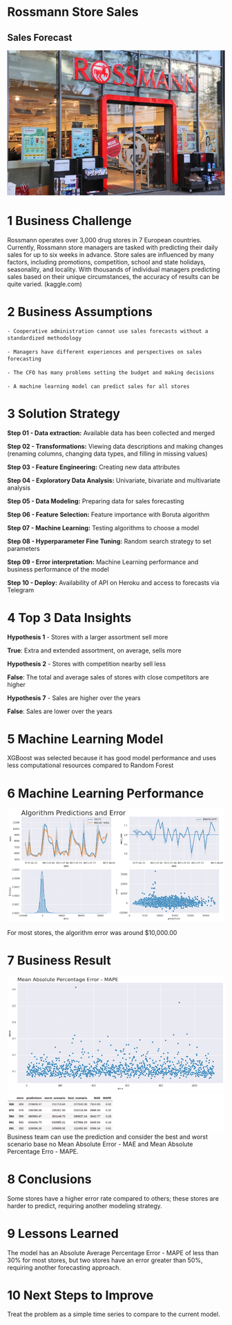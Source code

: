 # Rossmann Store Sales
## Sales Forecast
![alt_text](storytelling/img/rossmann_store.jpeg)

# 1 Business Challenge

Rossmann operates over 3,000 drug stores in 7 European countries. Currently, Rossmann store managers are tasked with predicting their daily sales for up to six weeks in advance. Store sales are influenced by many factors, including promotions, competition, school and state holidays, seasonality, and locality. 
With thousands of individual managers predicting sales based on their unique circumstances, the accuracy of results can be quite varied. (kaggle.com)

# 2 Business Assumptions

	- Cooperative administration cannot use sales forecasts without a standardized methodology
	
	- Managers have different experiences and perspectives on sales forecasting

	- The CFO has many problems setting the budget and making decisions

	- A machine learning model can predict sales for all stores

# 3 Solution Strategy

**Step 01 - Data extraction:** Available data has been collected and merged

**Step 02 - Transformations:** Viewing data descriptions and making changes (renaming columns, changing data types, and filling in missing values) 

**Step 03 - Feature Engineering:** Creating new data attributes 

**Step 04 - Exploratory Data Analysis:** Univariate, bivariate and multivariate analysis

**Step 05 - Data Modeling:** Preparing data for sales forecasting

**Step 06 - Feature Selection:** Feature importance with Boruta algorithm

**Step 07 - Machine Learning:** Testing algorithms to choose a model

**Step 08 - Hyperparameter Fine Tuning:** Random search strategy to set parameters

**Step 09 - Error interpretation:** Machine Learning performance and business performance of the model

**Step 10 - Deploy:** Availability of API on Heroku and access to forecasts via Telegram

# 4 Top 3 Data Insights

**Hypothesis 1** - Stores with a larger assortment sell more 

**True**: Extra and extended assortment, on average, sells more


**Hypothesis 2** - Stores with competition nearby sell less

**False**: The total and average sales of stores with close competitors are higher


**Hypothesis 7** - Sales are higher over the years

**False**: Sales are lower over the years

# 5 Machine Learning Model

XGBoost was selected because it has good model performance and uses less computational resources compared to Random Forest

# 6 Machine Learning Performance

![alt_text](storytelling/img/predictions_error.png)

For most stores, the algorithm error was around $10,000.00

# 7 Business Result

![alt_text](storytelling/img/mape.png)
![alt_text](storytelling/img/business_performance.png)
Business team can use the prediction and consider the best and worst scenario base no Mean Absolute Error - MAE and Mean Absolute Percentage Erro - MAPE.

# 8 Conclusions

Some stores have a higher error rate compared to others; these stores are harder to predict, requiring another modeling strategy. 

# 9 Lessons Learned

The model has an Absolute Average Percentage Error - MAPE of less than 30% for most stores, but two stores have an error greater than 50%, requiring another forecasting approach.

# 10 Next Steps to Improve

Treat the problem as a simple time series to compare to the current model.
